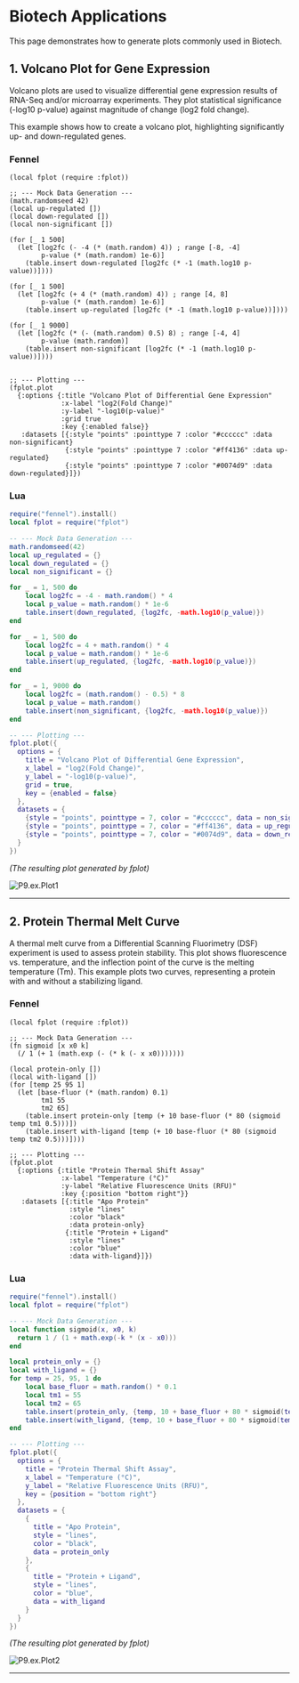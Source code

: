# Biotech Applications

This page demonstrates how to generate plots commonly used in Biotech.

## 1. Volcano Plot for Gene Expression

Volcano plots are used to visualize differential gene expression results of RNA-Seq and/or microarray experiments. They plot statistical significance (-log10 p-value) against magnitude of change (log2 fold change).

This example shows how to create a volcano plot, highlighting significantly up- and down-regulated genes.

### Fennel

```fennel
(local fplot (require :fplot))

;; --- Mock Data Generation ---
(math.randomseed 42)
(local up-regulated [])
(local down-regulated [])
(local non-significant [])

(for [_ 1 500]
  (let [log2fc (- -4 (* (math.random) 4)) ; range [-8, -4]
        p-value (* (math.random) 1e-6)]
    (table.insert down-regulated [log2fc (* -1 (math.log10 p-value))])))

(for [_ 1 500]
  (let [log2fc (+ 4 (* (math.random) 4)) ; range [4, 8]
        p-value (* (math.random) 1e-6)]
    (table.insert up-regulated [log2fc (* -1 (math.log10 p-value))])))

(for [_ 1 9000]
  (let [log2fc (* (- (math.random) 0.5) 8) ; range [-4, 4]
        p-value (math.random)]
    (table.insert non-significant [log2fc (* -1 (math.log10 p-value))])))


;; --- Plotting ---
(fplot.plot
  {:options {:title "Volcano Plot of Differential Gene Expression"
             :x-label "log2(Fold Change)"
             :y-label "-log10(p-value)"
             :grid true
             :key {:enabled false}}
   :datasets [{:style "points" :pointtype 7 :color "#cccccc" :data non-significant}
              {:style "points" :pointtype 7 :color "#ff4136" :data up-regulated}
              {:style "points" :pointtype 7 :color "#0074d9" :data down-regulated}]})
```

### Lua

```lua
require("fennel").install()
local fplot = require("fplot")

-- --- Mock Data Generation ---
math.randomseed(42)
local up_regulated = {}
local down_regulated = {}
local non_significant = {}

for _ = 1, 500 do
    local log2fc = -4 - math.random() * 4
    local p_value = math.random() * 1e-6
    table.insert(down_regulated, {log2fc, -math.log10(p_value)})
end

for _ = 1, 500 do
    local log2fc = 4 + math.random() * 4
    local p_value = math.random() * 1e-6
    table.insert(up_regulated, {log2fc, -math.log10(p_value)})
end

for _ = 1, 9000 do
    local log2fc = (math.random() - 0.5) * 8
    local p_value = math.random()
    table.insert(non_significant, {log2fc, -math.log10(p_value)})
end

-- --- Plotting ---
fplot.plot({
  options = {
    title = "Volcano Plot of Differential Gene Expression",
    x_label = "log2(Fold Change)",
    y_label = "-log10(p-value)",
    grid = true,
    key = {enabled = false}
  },
  datasets = {
    {style = "points", pointtype = 7, color = "#cccccc", data = non_significant},
    {style = "points", pointtype = 7, color = "#ff4136", data = up_regulated},
    {style = "points", pointtype = 7, color = "#0074d9", data = down_regulated}
  }
})
```
_(The resulting plot generated by fplot)_

![P9.ex.Plot1](https://i.imgur.com/NR38eZc.png)

---

## 2. Protein Thermal Melt Curve

A thermal melt curve from a Differential Scanning Fluorimetry (DSF) experiment is used to assess protein stability. This plot shows fluorescence vs. temperature, and the inflection point of the curve is the melting temperature (Tm). This example plots two curves, representing a protein with and without a stabilizing ligand.

### Fennel

```fennel
(local fplot (require :fplot))

;; --- Mock Data Generation ---
(fn sigmoid [x x0 k]
  (/ 1 (+ 1 (math.exp (- (* k (- x x0)))))))

(local protein-only [])
(local with-ligand [])
(for [temp 25 95 1]
  (let [base-fluor (* (math.random) 0.1)
        tm1 55
        tm2 65]
    (table.insert protein-only [temp (+ 10 base-fluor (* 80 (sigmoid temp tm1 0.5)))])
    (table.insert with-ligand [temp (+ 10 base-fluor (* 80 (sigmoid temp tm2 0.5)))])))

;; --- Plotting ---
(fplot.plot
  {:options {:title "Protein Thermal Shift Assay"
             :x-label "Temperature (°C)"
             :y-label "Relative Fluorescence Units (RFU)"
             :key {:position "bottom right"}}
   :datasets [{:title "Apo Protein"
               :style "lines"
               :color "black"
               :data protein-only}
              {:title "Protein + Ligand"
               :style "lines"
               :color "blue"
               :data with-ligand}]})
```

### Lua

```lua
require("fennel").install()
local fplot = require("fplot")

-- --- Mock Data Generation ---
local function sigmoid(x, x0, k)
  return 1 / (1 + math.exp(-k * (x - x0)))
end

local protein_only = {}
local with_ligand = {}
for temp = 25, 95, 1 do
    local base_fluor = math.random() * 0.1
    local tm1 = 55
    local tm2 = 65
    table.insert(protein_only, {temp, 10 + base_fluor + 80 * sigmoid(temp, tm1, 0.5)})
    table.insert(with_ligand, {temp, 10 + base_fluor + 80 * sigmoid(temp, tm2, 0.5)})
end

-- --- Plotting ---
fplot.plot({
  options = {
    title = "Protein Thermal Shift Assay",
    x_label = "Temperature (°C)",
    y_label = "Relative Fluorescence Units (RFU)",
    key = {position = "bottom right"}
  },
  datasets = {
    {
      title = "Apo Protein",
      style = "lines",
      color = "black",
      data = protein_only
    },
    {
      title = "Protein + Ligand",
      style = "lines",
      color = "blue",
      data = with_ligand
    }
  }
})
```
_(The resulting plot generated by fplot)_

![P9.ex.Plot2](https://i.imgur.com/7Gzf3nl.png)

---
